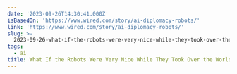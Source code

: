 ```yaml
---
date: '2023-09-26T14:30:41.000Z'
isBasedOn: 'https://www.wired.com/story/ai-diplomacy-robots/'
link: 'https://www.wired.com/story/ai-diplomacy-robots/'
slug: >-
  2023-09-26-what-if-the-robots-were-very-nice-while-they-took-over-the-world-or-wired
tags:
  - ai
title: What If the Robots Were Very Nice While They Took Over the World? | WIRED
---
```


